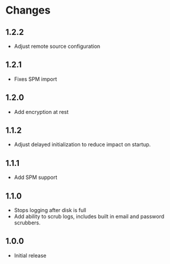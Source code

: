 # Changes

1.2.2
----------
- Adjust remote source configuration

1.2.1
----------
- Fixes SPM import

1.2.0
----------
- Add encryption at rest

1.1.2
----------
- Adjust delayed initialization to reduce impact on startup.

1.1.1
----------
- Add SPM support

1.1.0
----------
- Stops logging after disk is full
- Add ability to scrub logs, includes built in email and password scrubbers.

1.0.0
----------
- Initial release
